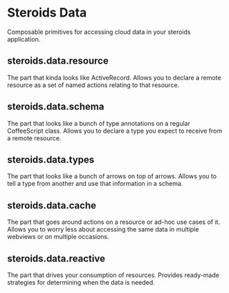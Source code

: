 # Steroids Data

Composable primitives for accessing cloud data in your steroids application.

## steroids.data.resource

The part that kinda looks like ActiveRecord. Allows you to declare a remote resource as a set of named actions relating to that resource.

## steroids.data.schema

The part that looks like a bunch of type annotations on a regular CoffeeScript class. Allows you to declare a type you expect to receive from a remote resource.

## steroids.data.types

The part that looks like a bunch of arrows on top of arrows. Allows you to tell a type from another and use that information in a schema.

## steroids.data.cache

The part that goes around actions on a resource or ad-hoc use cases of it. Allows you to worry less about accessing the same data in multiple webviews or on multiple occasions.

## steroids.data.reactive

The part that drives your consumption of resources. Provides ready-made strategies for determining when the data is needed.